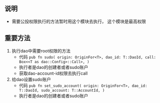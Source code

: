 ## 说明
* 需要公投权限执行的方法暂时用这个模块去执行， 这个模块是最高权限
## 重要方法
1. 执行dao中需要root权限的方法
    * 代码 `pub fn sudo(
        origin: OriginFor<T>,
        dao_id: T::DaoId,
        call: Box<<T as dao::Config>::Call>,
    )`
    * 执行者是dao的创建者或者sudo账户
    * 获取dao-account-id权限去执行call
2. 给dao设置sudo账户
    * 代码 `pub fn set_sudo_account(
        origin: OriginFor<T>,
        dao_id: T::DaoId,
        sudo_account: T::AccountId,
    )`
    * 执行者是dao的创建者或者sudo账户